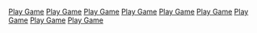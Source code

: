 <a href="https://sidhtc510.github.io/Cross_and_Nulls_js/">Play Game</a>
<a href="https://sidhtc510.github.io/Cross_and_Nulls_js/">Play Game</a>
<a href="https://sidhtc510.github.io/Cross_and_Nulls_js/">Play Game</a>
<a href="https://sidhtc510.github.io/Cross_and_Nulls_js/">Play Game</a>
<a href="https://sidhtc510.github.io/Cross_and_Nulls_js/">Play Game</a>
<a href="https://sidhtc510.github.io/Cross_and_Nulls_js/">Play Game</a>
<a href="https://sidhtc510.github.io/Cross_and_Nulls_js/">Play Game</a>
<a href="https://sidhtc510.github.io/Cross_and_Nulls_js/">Play Game</a>
<a href="https://sidhtc510.github.io/Cross_and_Nulls_js/">Play Game</a>